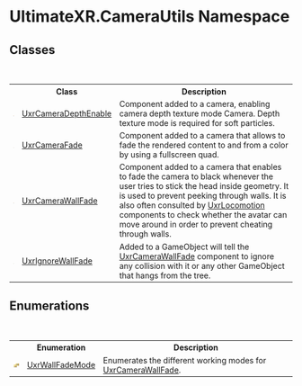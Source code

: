 # UltimateXR.CameraUtils Namespace

## Classes
&nbsp;<table><tr><th></th><th>Class</th><th>Description</th></tr><tr><td>![Public class](media/pubclass.gif "Public class")</td><td><a href="T_UltimateXR_CameraUtils_UxrCameraDepthEnable">UxrCameraDepthEnable</a></td><td>
Component added to a camera, enabling camera depth texture mode Camera. Depth texture mode is required for soft particles.</td></tr><tr><td>![Public class](media/pubclass.gif "Public class")</td><td><a href="T_UltimateXR_CameraUtils_UxrCameraFade">UxrCameraFade</a></td><td>
Component added to a camera that allows to fade the rendered content to and from a color by using a fullscreen quad.</td></tr><tr><td>![Public class](media/pubclass.gif "Public class")</td><td><a href="T_UltimateXR_CameraUtils_UxrCameraWallFade">UxrCameraWallFade</a></td><td>
Component added to a camera that enables to fade the camera to black whenever the user tries to stick the head inside geometry. It is used to prevent peeking through walls. It is also often consulted by <a href="T_UltimateXR_Locomotion_UxrLocomotion">UxrLocomotion</a> components to check whether the avatar can move around in order to prevent cheating through walls.</td></tr><tr><td>![Public class](media/pubclass.gif "Public class")</td><td><a href="T_UltimateXR_CameraUtils_UxrIgnoreWallFade">UxrIgnoreWallFade</a></td><td>
Added to a GameObject will tell the <a href="T_UltimateXR_CameraUtils_UxrCameraWallFade">UxrCameraWallFade</a> component to ignore any collision with it or any other GameObject that hangs from the tree.</td></tr></table>

## Enumerations
&nbsp;<table><tr><th></th><th>Enumeration</th><th>Description</th></tr><tr><td>![Public enumeration](media/pubenumeration.gif "Public enumeration")</td><td><a href="T_UltimateXR_CameraUtils_UxrWallFadeMode">UxrWallFadeMode</a></td><td>
Enumerates the different working modes for <a href="T_UltimateXR_CameraUtils_UxrCameraWallFade">UxrCameraWallFade</a>.</td></tr></table>&nbsp;
